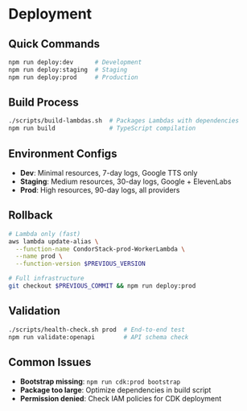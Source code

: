 # Deployment

## Quick Commands
```bash
npm run deploy:dev      # Development
npm run deploy:staging  # Staging
npm run deploy:prod     # Production
```

## Build Process
```bash
./scripts/build-lambdas.sh  # Packages Lambdas with dependencies
npm run build               # TypeScript compilation
```

## Environment Configs
- **Dev**: Minimal resources, 7-day logs, Google TTS only
- **Staging**: Medium resources, 30-day logs, Google + ElevenLabs
- **Prod**: High resources, 90-day logs, all providers

## Rollback
```bash
# Lambda only (fast)
aws lambda update-alias \
  --function-name CondorStack-prod-WorkerLambda \
  --name prod \
  --function-version $PREVIOUS_VERSION

# Full infrastructure
git checkout $PREVIOUS_COMMIT && npm run deploy:prod
```

## Validation
```bash
./scripts/health-check.sh prod  # End-to-end test
npm run validate:openapi        # API schema check
```

## Common Issues
- **Bootstrap missing**: `npm run cdk:prod bootstrap`
- **Package too large**: Optimize dependencies in build script
- **Permission denied**: Check IAM policies for CDK deployment